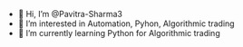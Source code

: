 - 👋 Hi, I’m @Pavitra-Sharma3
- 👀 I’m interested in Automation, Pyhon, Algorithmic trading
- 🌱 I’m currently learning Python for Algorithmic trading


